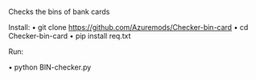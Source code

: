 
Checks the bins of bank cards

Install:
• git clone https://github.com/Azuremods/Checker-bin-card
• cd Checker-bin-card
• pip install req.txt


Run:

• python BIN-checker.py

